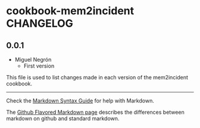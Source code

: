 cookbook-mem2incident CHANGELOG
===============

## 0.0.1

  - Miguel Negrón
    - First version

This file is used to list changes made in each version of the mem2incident cookbook.

- - -
Check the [Markdown Syntax Guide](http://daringfireball.net/projects/markdown/syntax) for help with Markdown.

The [Github Flavored Markdown page](http://github.github.com/github-flavored-markdown/) describes the differences between markdown on github and standard markdown.
